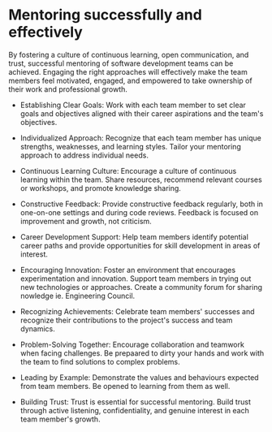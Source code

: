 # Mentoring successfully and effectively

By fostering a culture of continuous learning, open communication, and trust, successful mentoring of software development teams can be achieved.
Engaging the right approaches will effectively make the team members feel motivated, engaged, and empowered to take ownership of their work and professional growth.

- Establishing Clear Goals: Work with each team member to set clear goals and objectives aligned with their career aspirations and the team's objectives.

- Individualized Approach: Recognize that each team member has unique strengths, weaknesses, and learning styles. Tailor your mentoring approach to address individual needs.

- Continuous Learning Culture: Encourage a culture of continuous learning within the team. Share resources, recommend relevant courses or workshops, and promote knowledge sharing.

- Constructive Feedback: Provide constructive feedback regularly, both in one-on-one settings and during code reviews. Feedback is focused on improvement and growth, not criticism.

- Career Development Support: Help team members identify potential career paths and provide opportunities for skill development in areas of interest.

- Encouraging Innovation: Foster an environment that encourages experimentation and innovation. Support team members in trying out new technologies or approaches. Create a community forum for sharing nowledge ie. Engineering Council.

- Recognizing Achievements: Celebrate team members' successes and recognize their contributions to the project's success and team dynamics.

- Problem-Solving Together: Encourage collaboration and teamwork when facing challenges. Be prepaared to dirty your hands and work with the team to find solutions to complex problems.

- Leading by Example: Demonstrate the values and behaviours expected from team members. Be opened to learning from them as well.

- Building Trust: Trust is essential for successful mentoring. Build trust through active listening, confidentiality, and genuine interest in each team member's growth.
